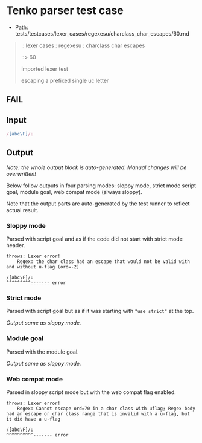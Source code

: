 # Tenko parser test case

- Path: tests/testcases/lexer_cases/regexesu/charclass_char_escapes/60.md

> :: lexer cases : regexesu : charclass char escapes
>
> ::> 60
>
> Imported lexer test
>
> escaping a prefixed single uc letter

## FAIL

## Input

`````js
/[abc\F]/u
`````

## Output

_Note: the whole output block is auto-generated. Manual changes will be overwritten!_

Below follow outputs in four parsing modes: sloppy mode, strict mode script goal, module goal, web compat mode (always sloppy).

Note that the output parts are auto-generated by the test runner to reflect actual result.

### Sloppy mode

Parsed with script goal and as if the code did not start with strict mode header.

`````
throws: Lexer error!
    Regex: the char class had an escape that would not be valid with and without u-flag (ord=-2)

/[abc\F]/u
^^^^^^^^^------- error
`````

### Strict mode

Parsed with script goal but as if it was starting with `"use strict"` at the top.

_Output same as sloppy mode._

### Module goal

Parsed with the module goal.

_Output same as sloppy mode._

### Web compat mode

Parsed in sloppy script mode but with the web compat flag enabled.

`````
throws: Lexer error!
    Regex: Cannot escape ord=70 in a char class with uflag; Regex body had an escape or char class range that is invalid with a u-flag, but it did have a u-flag

/[abc\F]/u
^^^^^^^^^^------- error
`````


